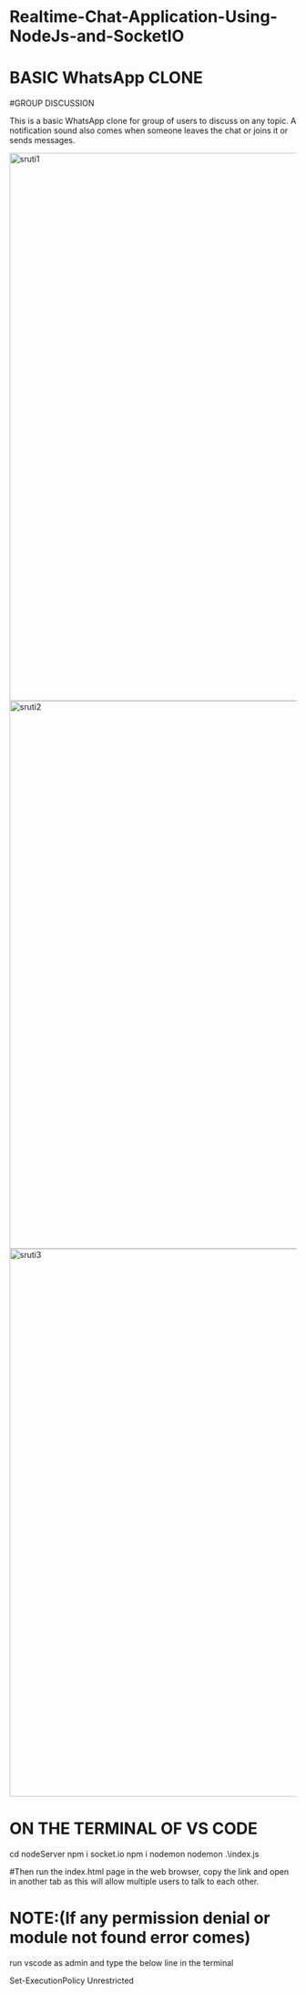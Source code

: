 # Realtime-Chat-Application-Using-NodeJs-and-SocketIO
# BASIC WhatsApp CLONE
#GROUP DISCUSSION

This is a basic WhatsApp clone for group of users to discuss on any topic. A notification sound also comes when someone leaves the chat or joins it or sends messages.

<img width="961" alt="sruti1" src="https://user-images.githubusercontent.com/61344492/132299781-5ed6f99d-1c91-4b58-863d-00622aa21fe8.png">
<img width="961" alt="sruti2" src="https://user-images.githubusercontent.com/61344492/132300211-3243386f-d214-488f-9285-db61239a8bfb.png">
<img width="961" alt="sruti3" src="https://user-images.githubusercontent.com/61344492/132300598-ac35d9c9-2456-45e6-847a-6bc542631e40.png">


# ON THE TERMINAL OF VS CODE
cd nodeServer
npm i socket.io
npm i nodemon
nodemon .\index.js

#Then run the index.html page in the web browser, copy the link and open in another tab as this will allow multiple users to talk to each other.

# NOTE:(If any permission denial or module not found error comes)
run vscode as admin and type the below line in the terminal

Set-ExecutionPolicy Unrestricted

